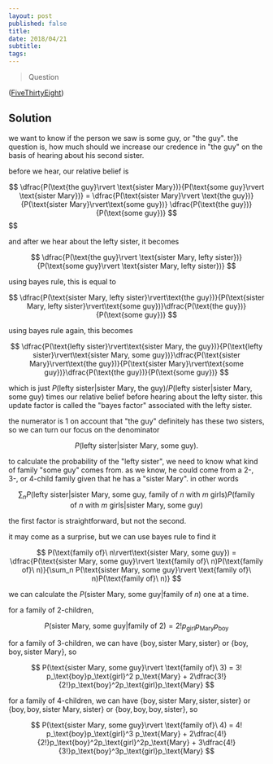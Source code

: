 ```yaml
---
layout: post
published: false
title: 
date: 2018/04/21
subtitle:
tags:
---
```


>Question

<!--more-->

([FiveThirtyEight](URL))

## Solution

we want to know if the person we saw is some guy, or "the guy". the question is, how much should we increase our credence in "the guy" on the basis of hearing about his second sister.

before we hear, our relative belief is

$$
  \dfrac{P(\text{the guy}\rvert \text{sister Mary})}{P(\text{some guy}\rvert \text{sister Mary})} =   \dfrac{P(\text{sister Mary}\rvert \text{the guy})}{P(\text{sister Mary}\rvert\text{some guy})} \dfrac{P(\text{the guy})}{P(\text{some guy})}
$$
$$

and after we hear about the lefty sister, it becomes

$$
  \dfrac{P(\text{the guy}\rvert \text{sister Mary, lefty sister})}{P(\text{some guy}\rvert \text{sister Mary, lefty sister})}
$$

using bayes rule, this is equal to

$$
  \dfrac{P(\text{sister Mary, lefty sister}\rvert\text{the guy})}{P(\text{sister Mary, lefty sister}\rvert\text{some guy})}\dfrac{P(\text{the guy})}{P(\text{some guy})}
$$

using bayes rule again, this becomes

$$
  \dfrac{P(\text{lefty sister}\rvert\text{sister Mary, the guy})}{P(\text{lefty sister}\rvert\text{sister Mary, some guy})}\dfrac{P(\text{sister Mary}\rvert\text{the guy})}{P(\text{sister Mary}\rvert\text{some guy})}\dfrac{P(\text{the guy})}{P(\text{some guy})}
$$

which is just $P(\text{lefty sister}\rvert\text{sister Mary, the guy})/P(\text{lefty sister}\rvert\text{sister Mary, some guy})$ times our relative belief before hearing about the lefty sister. this update factor is called the "bayes factor" associated with the lefty sister.

the numerator is $1$ on account that "the guy" definitely has these two sisters, so we can turn our focus on the denominator 

$$ P(\text{lefty sister}\rvert\text{sister Mary, some guy}). $$

to calculate the probability of the "lefty sister", we need to know what kind of family "some guy" comes from. as we know, he could come from a 2-, 3-, or 4-child family given that he has a "sister Mary". in other words

$$
  \sum_n P(\text{lefty sister}\rvert\text{sister Mary, some guy, family of}\ n\ \text{with}\ m\ \text{girls})P(\text{family of}\ n\ \text{with}\ m\ \text{girls}\rvert\text{sister Mary, some guy})
$$

the first factor is straightforward, but not the second.

it may come as a surprise, but we can use bayes rule to find it

$$
  P(\text{family of}\ n\rvert\text{sister Mary, some guy}) = \dfrac{P(\text{sister Mary, some guy}\rvert \text{family of}\ n)P(\text{family of}\ n)}{\sum_n P(\text{sister Mary, some guy}\rvert \text{family of}\ n)P(\text{family of}\ n)}
$$

we can calculate the $P(\text{sister Mary, some guy}\rvert \text{family of}\ n)$ one at a time.

for a family of $2$-children,

$$
  P(\text{sister Mary, some guy}\rvert \text{family of}\ 2) = 2! p_\text{girl} p_\text{Mary} p_\text{boy}
$$

for a family of $3$-children, we can have $\{\text{boy}, \text{sister Mary}, \text{sister}\}$ or $\{\text{boy}, \text{boy}, \text{sister Mary}\},$ so

$$
  P(\text{sister Mary, some guy}\rvert \text{family of}\ 3) = 3! p_\text{boy}p_\text{girl}^2 p_\text{Mary} + 2\dfrac{3!}{2!}p_\text{boy}^2p_\text{girl}p_\text{Mary}
$$

for a family of $4$-children, we can have $\{\text{boy}, \text{sister Mary}, \text{sister}, \text{sister}\}$ or $\{\text{boy}, \text{boy}, \text{sister Mary}, \text{sister}\}$ or $\{\text{boy}, \text{boy}, \text{boy}, \text{sister}\},$ so

$$
  P(\text{sister Mary, some guy}\rvert \text{family of}\ 4) = 4! p_\text{boy}p_\text{girl}^3 p_\text{Mary} + 2\dfrac{4!}{2!}p_\text{boy}^2p_\text{girl}^2p_\text{Mary} + 3\dfrac{4!}{3!}p_\text{boy}^3p_\text{girl}p_\text{Mary}
$$

<br>
